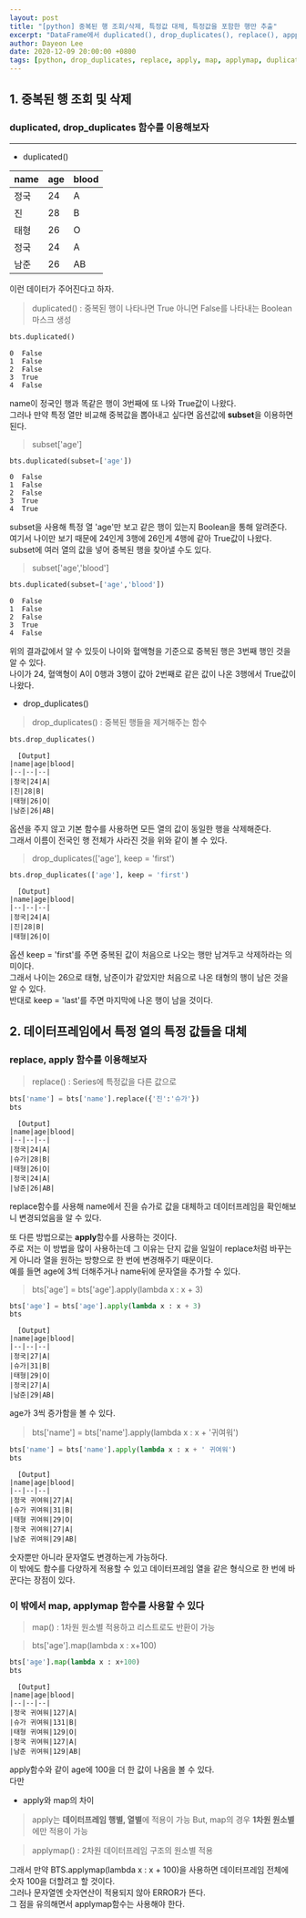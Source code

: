 ```yaml
---
layout: post
title: "[python] 중복된 행 조회/삭제, 특정값 대체, 특정값을 포함한 행만 추출"
excerpt: "DataFrame에서 duplicated(), drop_duplicates(), replace(), appplymap(), map(), mapapply()등의 함수를 이용해보자."
author: Dayeon Lee
date: 2020-12-09 20:00:00 +0800
tags: [python, drop_duplicates, replace, apply, map, applymap, duplicated]
---
```


## 1. 중복된 행 조회 및 삭제 
###  duplicated, drop_duplicates 함수를 이용해보자
---
* duplicated() 

|name|age|blood|
|--|--|--|
|정국|24|A|
|진|28|B|
|태형|26|O|
|정국|24|A|
|남준|26|AB|


이런 데이터가 주어진다고 하자. 

> duplicated() : 중복된 행이 나타나면 True 아니면 False를 나타내는 Boolean 마스크 생성 

```python
bts.duplicated()
```

```
0  False
1  False
2  False
3  True
4  False
```

name이 정국인 행과 똑같은 행이 3번째에 또 나와 True값이 나왔다.  
그러나 만약 특정 열만 비교해 중복값을 뽑아내고 싶다면 옵션값에 **subset**을 이용하면 된다. 

> subset['age'] 

```python
bts.duplicated(subset=['age'])
```

```
0  False
1  False
2  False
3  True
4  True
```

subset을 사용해 특정 열 'age'만 보고 같은 행이 있는지 Boolean을 통해 알려준다.    
여기서 나이만 보기 때문에 24인게 3행에 26인게 4행에 같아 True값이 나왔다.   
subset에 여러 열의 값을 넣어 중복된 행을 찾아낼 수도 있다.   

> subset['age','blood'] 

```python
bts.duplicated(subset=['age','blood'])
```

```
0  False
1  False
2  False
3  True
4  False
```

위의 결과값에서 알 수 있듯이 나이와 혈액형을 기준으로 중복된 행은 3번째 행인 것을 알 수 있다.   
나이가 24, 혈액형이 A이 0행과 3행이 값아 2번째로 같은 값이 나온 3행에서 True값이 나왔다.    


* drop_duplicates() 

> drop_duplicates() : 중복된 행들을 제거해주는 함수 

```python
bts.drop_duplicates() 
```

```
  [Output]
|name|age|blood|
|--|--|--|
|정국|24|A|
|진|28|B|
|태형|26|O|
|남준|26|AB|
```

옵션을 주지 않고 기본 함수를 사용하면 모든 열의 값이 동일한 행을 삭제해준다.    
그래서 이름이 전국인 행 전체가 사라진 것을 위와 같이 볼 수 있다.    


> drop_duplicates(['age'], keep = 'first') 

```python
bts.drop_duplicates(['age'], keep = 'first') 
```

```
  [Output]
|name|age|blood|
|--|--|--|
|정국|24|A|
|진|28|B|
|태형|26|O|
```

옵션 keep = 'first'를 주면 중복된 값이 처음으로 나오는 행만 남겨두고 삭제하라는 의미이다.   
그래서 나이는 26으로 태형, 남준이가 같았지만 처음으로 나온 태형의 행이 남은 것을 알 수 있다.     
반대로 keep = 'last'를 주면 마지막에 나온 행이 남을 것이다.    


## 2. 데이터프레임에서 특정 열의 특정 값들을 대체
### replace, apply 함수를 이용해보자

> replace() : Series에 특정값을 다른 값으로 

```python
bts['name'] = bts['name'].replace({'진':'슈가'})
bts
```

```
  [Output]
|name|age|blood|
|--|--|--|
|정국|24|A|
|슈가|28|B|
|태형|26|O|
|정국|24|A|
|남준|26|AB|
```

replace함수를 사용해 name에서 진을 슈가로 값을 대체하고 데이터프레임을 확인해보니 변경되었음을 알 수 있다.    

또 다른 방법으로는 **apply**함수를 사용하는 것이다.    
주로 저는 이 방법을 많이 사용하는데 그 이유는 단지 값을 일일이 replace처럼 바꾸는게 아니라 열을 원하는 방향으로 한 번에 변경해주기 때문이다.    
예를 들면 age에 3씩 더해주거나 name뒤에 문자열을 추가할 수 있다.    

> bts['age'] = bts['age'].apply(lambda x : x + 3)   

```python
bts['age'] = bts['age'].apply(lambda x : x + 3) 
bts
```

```
  [Output]
|name|age|blood|
|--|--|--|
|정국|27|A|
|슈가|31|B|
|태형|29|O|
|정국|27|A|
|남준|29|AB|
```

age가 3씩 증가함을 볼 수 있다.   

> bts['name'] = bts['name'].apply(lambda x : x + '귀여워')

```python
bts['name'] = bts['name'].apply(lambda x : x + ' 귀여워')
bts
```

```
  [Output]
|name|age|blood|
|--|--|--|
|정국 귀여워|27|A|
|슈가 귀여워|31|B|
|태형 귀여워|29|O|
|정국 귀여워|27|A|
|남준 귀여워|29|AB|
```

숫자뿐만 아니라 문자열도 변경하는게 가능하다.   
이 밖에도 함수를 다양하게 적용할 수 있고 데이터프레임 열을 같은 형식으로 한 번에 바꾼다는 장점이 있다.    


### 이 밖에서 map, applymap 함수를 사용할 수 있다 

> map() : 1차원 원소별 적용하고 리스트로도 반환이 가능 

> bts['age'].map(lambda x : x+100)

```python
bts['age'].map(lambda x : x+100)
bts
```

```
  [Output]
|name|age|blood|
|--|--|--|
|정국 귀여워|127|A|
|슈가 귀여워|131|B|
|태형 귀여워|129|O|
|정국 귀여워|127|A|
|남준 귀여워|129|AB|
```

apply함수와 같이 age에 100을 더 한 값이 나옴을 볼 수 있다.    
다만   
* apply와 map의 차이   

> apply는 **데이터프레임 행별, 열별**에 적용이 가능
> But, map의 경우 **1차원 원소별**에만 적용이 가능 


> applymap() : 2차원 데이터프레임 구조의 원소별 적용   

그래서 만약 BTS.applymap(lambda x : x + 100)을 사용하면 데이터프레임 전체에 숫자 100을 더할려고 할 것이다.    
그러나 문자열엔 숫자연산이 적용되지 않아 ERROR가 뜬다.   
그 점을 유의해면서 applymap함수는 사용해야 한다.       
